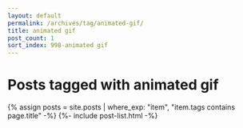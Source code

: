 ```yaml
---
layout: default
permalink: /archives/tag/animated-gif/
title: animated gif
post_count: 1
sort_index: 998-animated gif
---
```

<h1 class="page-heading">Posts tagged with animated gif</h1>
{% assign posts = site.posts | where_exp: "item", "item.tags contains page.title" -%}
{%- include post-list.html -%}
